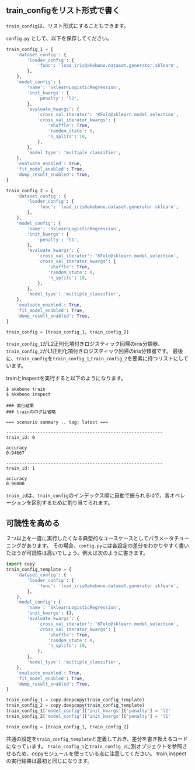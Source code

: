 ## train_configをリスト形式で書く

`train_config`は、リスト形式にすることもできます。

`config.py` として、以下を保存してください。

```python
train_config_1 = {
    'dataset_config': {
        'loader_config': {
            'func': 'load_iris@akebono.dataset.generator.sklearn',
        },
    },
    'model_config': {
        'name': 'SklearnLogisticRegression',
        'init_kwargs': {
            'penalty': 'l2',
        },
        'evaluate_kwargs': {
            'cross_val_iterator': 'KFold@sklearn.model_selection',
            'cross_val_iterator_kwargs': {
                'shuffle': True,
                'random_state': 0,
                'n_splits': 10,
            },
        },
        'model_type': 'multiple_classifier',
    },
    'evaluate_enabled': True,
    'fit_model_enabled': True,
    'dump_result_enabled': True,
}

train_config_2 = {
    'dataset_config': {
        'loader_config': {
            'func': 'load_iris@akebono.dataset.generator.sklearn',
        },
    },
    'model_config': {
        'name': 'SklearnLogisticRegression',
        'init_kwargs': {
            'penalty': 'l1',
        },
        'evaluate_kwargs': {
            'cross_val_iterator': 'KFold@sklearn.model_selection',
            'cross_val_iterator_kwargs': {
                'shuffle': True,
                'random_state': 0,
                'n_splits': 10,
            },
        },
        'model_type': 'multiple_classifier',
    },
    'evaluate_enabled': True,
    'fit_model_enabled': True,
    'dump_result_enabled': True,
}

train_config = [train_config_1, train_config_2]
```


`train_config_1`がL2正則化項付きロジスティック回帰のiris分類器、`train_config_2`がL1正則化項付きロジスティック回帰のiris分類器です。
最後に、`train_config`を`train_config_1`,`train_config_2`を要素に持つリストにしています。

trainとinspectを実行すると以下のようになります。

```
$ akebono train
$ akebono inspect

### 実行結果
### trainのログは省略

=== scenario summary .. tag: latest ===

------------------------------------------------------------
train_id: 0

accuracy
0.94667 

------------------------------------------------------------
train_id: 1

accuracy
0.96000
```

`train_id`は、`train_config`のインデックス順に自動で振られるidで、各オペレーションを区別するために割り当てられます。

## 可読性を高める

２つ以上を一度に実行したくなる典型的なユースケースとしてパラメータチューニングがあります。
その場合、`config.py`には各設定の差分をわかりやすく書いたほうが可読性は高いでしょう。例えば次のように書きます。

```python
import copy
train_config_template = { 
    'dataset_config': {
        'loader_config': {
            'func': 'load_iris@akebono.dataset.generator.sklearn',
        },  
    },  
    'model_config': {
        'name': 'SklearnLogisticRegression',
        'init_kwargs': {},
        'evaluate_kwargs': {
            'cross_val_iterator': 'KFold@sklearn.model_selection',
            'cross_val_iterator_kwargs': {
                'shuffle': True,
                'random_state': 0,
                'n_splits': 10,
            },  
        },  
        'model_type': 'multiple_classifier',
    },  
    'evaluate_enabled': True,
    'fit_model_enabled': True,
    'dump_result_enabled': True,
}

train_config_1 = copy.deepcopy(train_config_template)
train_config_2 = copy.deepcopy(train_config_template)
train_config_1['model_config']['init_kwargs']['penalty'] = 'l2'
train_config_2['model_config']['init_kwargs']['penalty'] = 'l1'

train_config = [train_config_1, train_config_2]
```

共通の設定を`train_config_template`と定義しておき、差分を書き換えるコードになっています。
`train_config_1`と`train_config_2`に別オブジェクトを参照させるため、copyモジュールを使っている点に注意してください。
train,inspectの実行結果は最初と同じになります。
